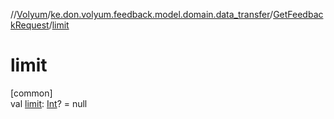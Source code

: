 //[Volyum](../../../index.md)/[ke.don.volyum.feedback.model.domain.data_transfer](../index.md)/[GetFeedbackRequest](index.md)/[limit](limit.md)

# limit

[common]\
val [limit](limit.md): [Int](https://kotlinlang.org/api/core/kotlin-stdlib/kotlin/-int/index.html)? = null